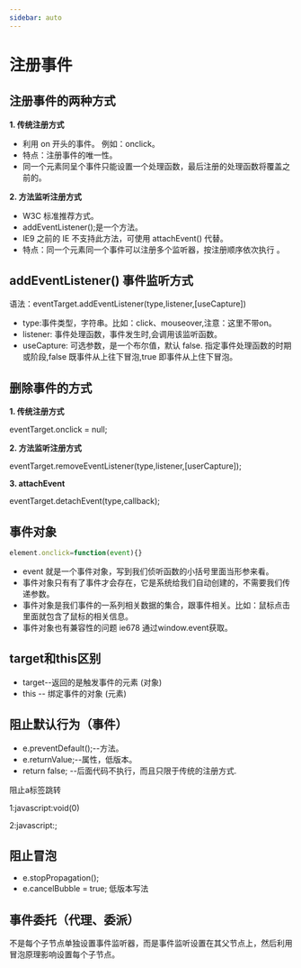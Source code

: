 ```yaml
---
sidebar: auto
---
```


# 注册事件
## 注册事件的两种方式
**1. 传统注册方式**
* 利用 on 开头的事件。 例如：onclick。
* 特点：注册事件的唯一性。
* 同一个元素同呈个事件只能设置一个处理函数，最后注册的处理函数将覆盖之前的。

**2. 方法监听注册方式**
* W3C 标准推荐方式。
* addEventListener();是一个方法。
* IE9 之前的 IE 不支持此方法，可使用 attachEvent() 代替。
* 特点：同一个元素同一个事件可以注册多个监听器，按注册顺序依次执行 。

## addEventListener() 事件监听方式
语法：eventTarget.addEventListener(type,listener,[useCapture])
* type:事件类型，字符串。比如：click、mouseover,注意：这里不带on。
* listener: 事件处理函数，事件发生时,会调用该监听函数。
* useCapture: 可选参数，是一个布尔值，默认 false. 指定事件处理函数的时期或阶段,false 既事件从上往下冒泡,true 即事件从上住下冒泡。

## 删除事件的方式
**1. 传统注册方式**

eventTarget.onclick = null;

**2. 方法监听注册方式**

eventTarget.removeEventListener(type,listener,[userCapture]);

**3. attachEvent**

eventTarget.detachEvent(type,callback);

## 事件对象
``` javaScript
element.onclick=function(event){}
````
* event 就是一个事件对象，写到我们侦听函数的小括号里面当形参来看。
* 事件对象只有有了事件才会存在，它是系统给我们自动创建的，不需要我们传递参数。
* 事件对象是我们事件的一系列相关数据的集合，跟事件相关。比如：鼠标点击 里面就包含了鼠标的相关信息。
* 事件对象也有兼容性的问题 ie678 通过window.event获取。

## target和this区别
* target--返回的是触发事件的元素 (对象)
* this -- 绑定事件的对象 (元素)

## 阻止默认行为（事件）
* e.preventDefault();--方法。
* e.returnValue;--属性，低版本。
* return false; --后面代码不执行，而且只限于传统的注册方式.

阻止a标签跳转

1:javascript:void(0)

2:javascript:;

## 阻止冒泡
* e.stopPropagation();
* e.cancelBubble = true; 低版本写法

## 事件委托（代理、委派）
不是每个子节点单独设置事件监听器，而是事件监听设置在其父节点上，然后利用冒泡原理影响设置每个子节点。